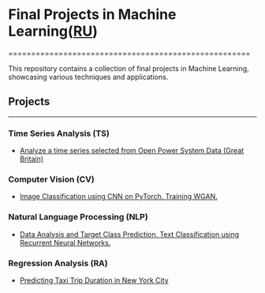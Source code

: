 # Final Projects in Machine Learning([RU](https://github.com/termik88/final_projects_ml//blob/main/README.ru.md))
=====================================================

This repository contains a collection of final projects in Machine Learning, showcasing various techniques and applications.

## Projects
-------------

### Time Series Analysis (TS)
* [Analyze a time series selected from Open Power System Data (Great Britain)](https://github.com/termik88/final_projects_ml/tree/main/time_series)

### Computer Vision (CV)
* [Image Classification using CNN on PyTorch. Training WGAN.](https://github.com/termik88/final_projects_ml/tree/main/computer_vision)

### Natural Language Processing (NLP)
* [Data Analysis and Target Class Prediction. Text Classification using Recurrent Neural Networks.](https://github.com/termik88/final_projects_ml/tree/main/natural_language_processing)

### Regression Analysis (RA)
* [Predicting Taxi Trip Duration in New York City](https://github.com/termik88/final_projects_ml/tree/main/regression_analysis)
